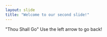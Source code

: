 ```yaml
---
layout: slide
title: "Welcome to our second slide!"
---
```

"Thou Shall Go"
Use the left arrow to go back!
